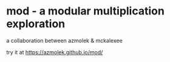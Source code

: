 # mod - a modular multiplication exploration

a collaboration between azmolek & mckalexee

try it at https://azmolek.github.io/mod/
